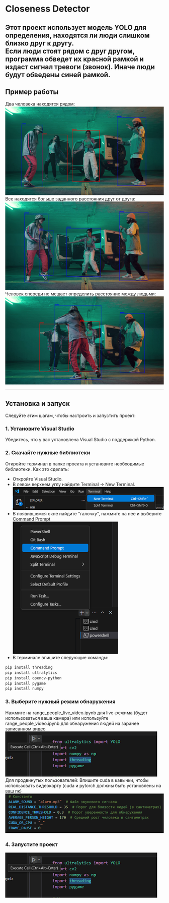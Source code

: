 # Closeness Detector

Этот проект использует модель YOLO для определения, находятся ли люди слишком близко друг к другу. <br />
Если люди стоят рядом с друг другом, программа обведет их красной рамкой и издаст сигнал тревоги (звонок). Иначе люди будут обведены синей рамкой.
---

## Пример работы

Два человека находятся рядом:
![Пример работы 1](images/example1.png)
Все находятся больше заданного расстояния друг от друга:
![Пример работы 2](images/example2.png)
Человек спереди не мешает определить расстояние между людьми:
![Пример работы 2](images/example3.png)

---

## Установка и запуск

Следуйте этим шагам, чтобы настроить и запустить проект:

### 1. Установите Visual Studio
Убедитесь, что у вас установлена Visual Studio с поддержкой Python.

### 2. Скачайте нужные библиотеки
Откройте терминал в папке проекта и установите необходимые библиотеки. Как это сделать:
- Откройте Visual Studio.
- В левом верхнем углу найдите Terminal -> New Terminal.
![Открытие терминала](images/image1.png)
- В появившемся окне найдите "галочку", нажмите на нее и выберите Command Prompt  
![Открытие терминала](images/image2.png)
- В терминале впишите следующие команды:
```bash
pip install threading
pip install ultralytics
pip install opencv-python
pip install pygame
pip install numpy
```
### 3. Выберите нужный режим обнаружения
Нажмите на range_people_live_video.ipynb для live-режима (будет использоваться ваша камера) или используйте range_people_video.ipynb для обнаружения людей на заранее записанном видео
![Выбор режима](images/image3.png) <br />
Для продвинутых пользователей:
Впишите cuda в кавычки, чтобы использовать видеокарту (cuda и pytorch должны быть установлены на ваш пк)
![Выбор режима](images/cuda_or_cpu.png)

### 4. Запустите проект
![Запуск проекта](images/image3.png)

